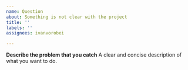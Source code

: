 ```yaml
---
name: Question
about: Something is not clear with the project
title: ''
labels: ''
assignees: ivanvorobei

---
```


**Describe the problem that you catch**
A clear and concise description of what you want to do.
